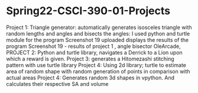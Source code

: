 # Spring22-CSCI-390-01-Projects
Project 1: Triangle generator: automatically generates isosceles triangle with random lengths and
           angles and bisects the angles:
           I used python and turtle module for the program
           Screenshot 19 uploaded displays the results of the program
Screenshot 19 - results of project 1 , angle bisector
OleArcade, PROJECT 2: Python and turtle library, navigates a Derrick to a Lion 
                  upon which a reward is given.
Project 3: generates a Hitomezashi stitching pattern with use turtle library
Project 4: Using 2d library; turtle to estimate area of random shape with random generation of points in comparison with actual areas
Project 4: Generates random 3d shapes in vpython. And calculates their respective SA and volume
